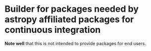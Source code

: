 # Builder for packages needed by astropy affiliated packages for continuous integration

**Note well** that this is not intended to provide packages for end users.

